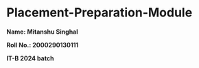 # Placement-Preparation-Module

**Name: Mitanshu Singhal**

**Roll No.: 2000290130111**

**IT-B 2024 batch**

